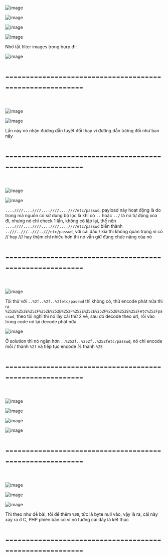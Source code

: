![image](https://github.com/user-attachments/assets/0688f651-3604-44e7-8770-fb52e2c61ab5)

![image](https://github.com/user-attachments/assets/988b62fa-18d5-4dd1-95bd-446963de1d9b)

![image](https://github.com/user-attachments/assets/8f6584cb-3945-4913-872c-0db1cbf857d3)

![image](https://github.com/user-attachments/assets/206ca057-36f9-46e9-9a4f-cf391e18849e)

Nhớ tắt filter images trong burp đi:

![image](https://github.com/user-attachments/assets/92d6667a-bd2b-495a-b40d-5ab6bc571ceb)

<h1>---------------------------------------------------------</h1>
<br>

![image](https://github.com/user-attachments/assets/be5e6634-4cb2-4c3d-bd38-10cc930270d2)

![image](https://github.com/user-attachments/assets/8f32f21a-4083-4663-9704-c262a4080ec1)

Lần này nó nhận đường dẫn tuyệt đối thay vì đường dẫn tương đối như ban nãy

<h1>---------------------------------------------------------</h1>
<br>

![image](https://github.com/user-attachments/assets/da8a7eeb-e6e5-484b-9185-20b98857319a)

![image](https://github.com/user-attachments/assets/c059b91f-88b4-4aaf-a31a-7141e7f85ee0)

`....////....////....////....////etc/passwd`, payload này hoạt động là do trong mã nguồn có sử dụng bộ lọc là khi có `..` hoặc `../` là nó tự động xóa đi, nhưng nó chỉ check 1 lần, không có lặp lại, thế nên `....////....////....////....////etc/passwd` 
biến thành `..///..///..///..///etc/passwd`, với cái dấu / kia thì không quan trọng vì có // hay /// hay thậm chí nhiều hơn thì nó vẫn giữ đúng chức năng của nó

<h1>---------------------------------------------------------</h1>
<br>

![image](https://github.com/user-attachments/assets/32bbf4f0-150e-4a69-90dd-f39ebe27f5c5)

Tôi thử với `..%2f..%2f..%2fetc/passwd` thì không có, thử encode phát nữa thì ra `%252E%252E%252F%252E%252E%252F%252E%252E%252F%252E%252E%252Fetc%252Fpasswd`, theo tôi nghĩ thì nó lấy cái thứ 2 về, sau đó decode theo url, rồi vào trong code nó lại decode phát nữa

![image](https://github.com/user-attachments/assets/edaad46c-5c94-4661-99df-8e7cd2606e83)

Ở solution thì nó ngắn hơn `..%252f..%252f..%252fetc/passwd`, nó chỉ encode mỗi / thành `%2f` và tiếp tục encode % thành `%25`

<h1>---------------------------------------------------------</h1>
<br>

![image](https://github.com/user-attachments/assets/f7b8c620-cd46-490e-85f9-143d8dcb5d02)

![image](https://github.com/user-attachments/assets/41658127-ff13-4ae8-98f6-4fda76a3491a)

![image](https://github.com/user-attachments/assets/e0fbb248-08c0-4c4d-abf1-0e3153eb6a7b)

![image](https://github.com/user-attachments/assets/cf39a19a-96b1-41a2-974d-7007ce72c2e0)

<h1>---------------------------------------------------------</h1>
<br>

![image](https://github.com/user-attachments/assets/5e7e7766-c862-42a0-af6b-8b167763c183)

![image](https://github.com/user-attachments/assets/737aaf7e-ccfb-4fd4-9a87-8d82203aef83)

![image](https://github.com/user-attachments/assets/7533c7b3-ec19-4fb6-80bb-7e640cec17c6)

Thì theo như đề bài, tôi để thêm `%00`, tức là byte null vào, vậy là ra, cái này xảy ra ở C, PHP phiên bản cũ vì nó tưởng cái đấy là kết thúc 

<h1>---------------------------------------------------------</h1>
<br>
